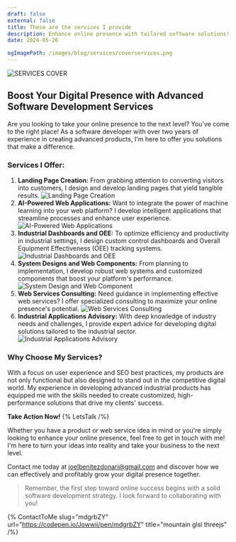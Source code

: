 ```yaml
---
draft: false
external: false
title: These are the services I provide
description: Enhance online presence with tailored software solutions! Contact for captivating web design & AI-powered apps.
date: 2024-05-26

ogImagePath: /images/blog/services/coverservices.png
---
```

![ SERVICES COVER ](/images/blog/services/coverservices.png)

## Boost Your Digital Presence with Advanced Software Development Services

Are you looking to take your online presence to the next level? You've come to the right place! As a software developer with over two years of experience in creating advanced products, I'm here to offer you solutions that make a difference.

### Services I Offer:

1. **Landing Page Creation:** From grabbing attention to converting visitors into customers, I design and develop landing pages that yield tangible results.
![ Landing Page Creation ](/images/blog/services/landignpagecreationservice.png)
2. **AI-Powered Web Applications:** Want to integrate the power of machine learning into your web platform? I develop intelligent applications that streamline processes and enhance user experience.
![ AI-Powered Web Applications](/images/blog/services/aiwebsiteservice.png)
3. **Industrial Dashboards and OEE:** To optimize efficiency and productivity in industrial settings, I design custom control dashboards and Overall Equipment Effectiveness (OEE) tracking systems.
![ Industrial Dashboards and OEE ](/images/blog/services/oee.png)
4. **System Designs and Web Components:** From planning to implementation, I develop robust web systems and customized components that boost your platform's performance.
![ System Design and Web Component  ](/images/blog/services/systemdesign.png)
5. **Web Services Consulting:** Need guidance in implementing effective web services? I offer specialized consulting to maximize your online presence's potential.
![ Web Services Consulting ](/images/blog/services/consultingWeb.png)
6. **Industrial Applications Advisory:** With deep knowledge of industry needs and challenges, I provide expert advice for developing digital solutions tailored to the industrial sector.
![ Industrial Applications Advisory ](/images/blog/services/advisory.png)

### Why Choose My Services?

With a focus on user experience and SEO best practices, my products are not only functional but also designed to stand out in the competitive digital world. My experience in developing advanced industrial products has equipped me with the skills needed to create customized, high-performance solutions that drive my clients' success.

**Take Action Now!**
{% LetsTalk /%}

Whether you have a product or web service idea in mind or you're simply looking to enhance your online presence, feel free to get in touch with me! I'm here to turn your ideas into reality and take your business to the next level.

Contact me today at joelbenitezdonari@gmail.com and discover how we can effectively and profitably grow your digital presence together.

> Remember, the first step toward online success begins with a solid software development strategy. I look forward to collaborating with you!
>
{% ContactToMe slug="mdgrbZY" url="https://codepen.io/Jowwii/pen/mdgrbZY" title="mountain glsl threejs" /%}
